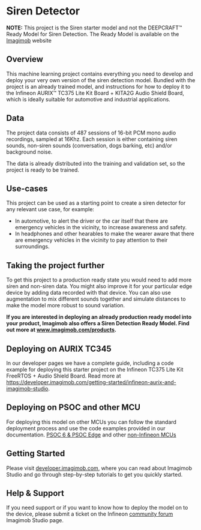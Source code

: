 # Siren Detector 

**NOTE:** This project is the Siren starter model and not the DEEPCRAFT™ Ready Model for Siren Detection. The Ready Model is available on the [Imagimob](https://www.imagimob.com/) website

## Overview 

This machine learning project contains everything you need to develop and deploy your very own version of the siren detection model.
Bundled with the project is an already trained model, and instructions for how to deploy it to the Infineon AURIX™ TC375 Lite Kit Board + 
KITA2G Audio Shield Board, which is ideally suitable for automotive and industrial applications. 

## Data

The project data consists of 487 sessions of 16-bit PCM mono audio recordings, sampled at 16Khz.
Each session is either containing siren sounds, non-siren sounds (conversation, dogs barking, etc) and/or background noise.

The data is already distributed into the training and validation set, so the project is ready to be trained.

## Use-cases

This project can be used as a starting point to create a siren detector for any relevant use case, for example:
- In automotive, to alert the driver or the car itself that there are emergency vehicles in the vicinity, to increase awareness and safety.
- In headphones and other hearables to make the wearer aware that there are emergency vehicles in the vicinity to pay attention to their surroundings.

## Taking the project further

To get this project to a production ready state you would need to add more siren and non-siren data. You might also improve it for your particular edge device
by adding data recorded with that device. You can also use augmentation to mix different sounds together and simulate distances to make the model more robust to sound variation.

**If you are interested in deploying an already production ready model into your product, Imagimob also offers a Siren Detection Ready Model. Find out more at www.imagimob.com/products.**

## Deploying on AURIX TC345

In our developer pages we have a complete guide, including a code example for deploying this starter project on the Infineon TC375 Lite Kit FreeRTOS + Audio Shield Board.
Read more at https://developer.imagimob.com/getting-started/infineon-aurix-and-imagimob-studio.

## Deploying on PSOC and other MCU
For deploying this model on other MCUs you can follow the standard deployment process and use the code examples provided in our documentation. [PSOC 6 & PSOC Edge](https://developer.imagimob.com/deployment/deploy-models-supported-boards/deploy-siren-detection-model-PSoC-boards) and other [non-Infineon MCUs](https://developer.imagimob.com/deployment/deploy-models-other-boards)

## Getting Started

Please visit [developer.imagimob.com](https://developer.imagimob.com), where you can read about Imagimob Studio and go through step-by-step tutorials to get you quickly started.

## Help & Support

If you need support or if you want to know how to deploy the model on to the device, please submit a ticket on the Infineon [community forum ](https://community.infineon.com/t5/Imagimob/bd-p/Imagimob/page/1) Imagimob Studio page.